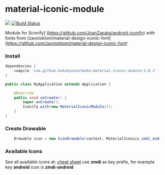 # material-iconic-module
[![](https://jitpack.io/v/kukuhyoniatmoko/material-iconic-module.svg)](https://jitpack.io/#kukuhyoniatmoko/material-iconic-module)  [![Build Status](https://travis-ci.org/kukuhyoniatmoko/material-iconic-module.svg?branch=master)](https://travis-ci.org/kukuhyoniatmoko/material-iconic-module)

Module for [Iconify] (https://github.com/JoanZapata/android-iconify) with fonts from [zavoloklom/material-design-iconic-font] (https://github.com/zavoloklom/material-design-iconic-font)

### Install
```gradle
dependencies {
    compile 'com.github.kukuhyoniatmoko:material-iconic-module:1.0.2'
}
```
```java
public class MyApplication extends Application {

    @Override
    public void onCreate() {
        super.onCreate();
        Iconify.with(new MaterialIconicModule());
    }
}
```
### Create Drawable
```java
    Drawable icon = new IconDrawable(context, MaterialIconics.zmdi_android);
```
### Available Icons
See all available icons at: [cheat sheet](http://zavoloklom.github.io/material-design-iconic-font/cheatsheet.html)
use __zmdi__ as key prefix, for example key __android__ icon is __zmdi-android__